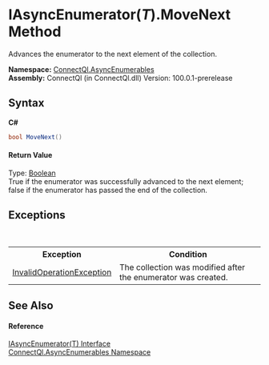 # IAsyncEnumerator(*T*).MoveNext Method 
 

Advances the enumerator to the next element of the collection.

**Namespace:**&nbsp;<a href="N_ConnectQl_AsyncEnumerables">ConnectQl.AsyncEnumerables</a><br />**Assembly:**&nbsp;ConnectQl (in ConnectQl.dll) Version: 100.0.1-prerelease

## Syntax

**C#**<br />
``` C#
bool MoveNext()
```


#### Return Value
Type: <a href="http://msdn2.microsoft.com/en-us/library/a28wyd50" target="_blank">Boolean</a><br />True if the enumerator was successfully advanced to the next element; false if the enumerator has passed the end of the collection.

## Exceptions
&nbsp;<table><tr><th>Exception</th><th>Condition</th></tr><tr><td><a href="http://msdn2.microsoft.com/en-us/library/2asft85a" target="_blank">InvalidOperationException</a></td><td>The collection was modified after the enumerator was created.</td></tr></table>

## See Also


#### Reference
<a href="T_ConnectQl_AsyncEnumerables_IAsyncEnumerator_1">IAsyncEnumerator(T) Interface</a><br /><a href="N_ConnectQl_AsyncEnumerables">ConnectQl.AsyncEnumerables Namespace</a><br />